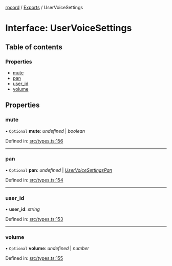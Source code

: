 [rpcord](../README.md) / [Exports](../modules.md) / UserVoiceSettings

# Interface: UserVoiceSettings

## Table of contents

### Properties

- [mute](uservoicesettings.md#mute)
- [pan](uservoicesettings.md#pan)
- [user\_id](uservoicesettings.md#user_id)
- [volume](uservoicesettings.md#volume)

## Properties

### mute

• `Optional` **mute**: *undefined* \| *boolean*

Defined in: [src/types.ts:156](https://github.com/DjDeveloperr/RPCord/blob/43e46ce/src/types.ts#L156)

___

### pan

• `Optional` **pan**: *undefined* \| [*UserVoiceSettingsPan*](uservoicesettingspan.md)

Defined in: [src/types.ts:154](https://github.com/DjDeveloperr/RPCord/blob/43e46ce/src/types.ts#L154)

___

### user\_id

• **user\_id**: *string*

Defined in: [src/types.ts:153](https://github.com/DjDeveloperr/RPCord/blob/43e46ce/src/types.ts#L153)

___

### volume

• `Optional` **volume**: *undefined* \| *number*

Defined in: [src/types.ts:155](https://github.com/DjDeveloperr/RPCord/blob/43e46ce/src/types.ts#L155)
